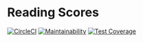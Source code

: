 # Reading Scores

[![CircleCI](https://circleci.com/gh/LucasAnderson1984/reading_scores/tree/master.svg?style=svg&circle-token=8f38ab9c4da8efe3076adc549ca865ef0553f045)](https://circleci.com/gh/LucasAnderson1984/reading_scores/tree/master)
[![Maintainability](https://api.codeclimate.com/v1/badges/7756c69a98017cb54d6c/maintainability)](https://codeclimate.com/github/LucasAnderson1984/reading_scores/maintainability)
[![Test Coverage](https://api.codeclimate.com/v1/badges/7756c69a98017cb54d6c/test_coverage)](https://codeclimate.com/github/LucasAnderson1984/reading_scores/test_coverage)
